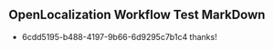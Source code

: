 ## OpenLocalization Workflow Test MarkDown
* 6cdd5195-b488-4197-9b66-6d9295c7b1c4 
thanks!<!--HONumber=Mar16_HO3-->
